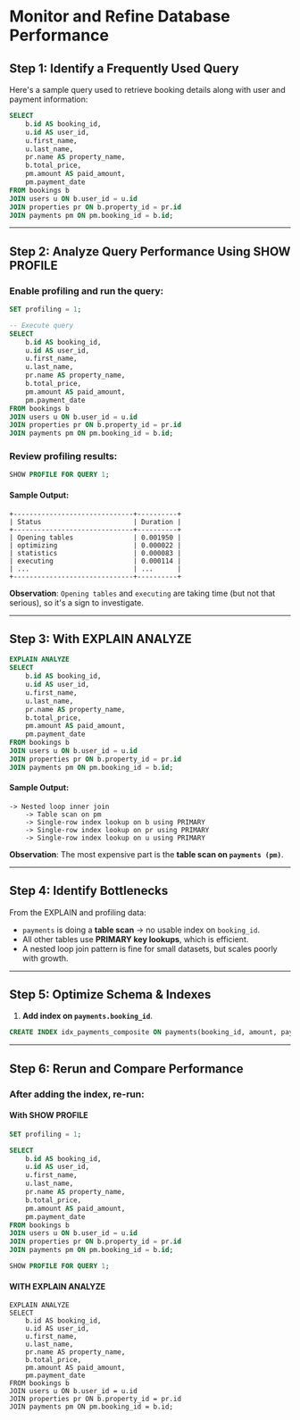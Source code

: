 # Monitor and Refine Database Performance

## Step 1: Identify a Frequently Used Query

Here's a sample query used to retrieve booking details along with user and payment information:

```sql
SELECT
    b.id AS booking_id,
    u.id AS user_id,
    u.first_name,
    u.last_name,
    pr.name AS property_name,
    b.total_price,
    pm.amount AS paid_amount,
    pm.payment_date
FROM bookings b
JOIN users u ON b.user_id = u.id
JOIN properties pr ON b.property_id = pr.id
JOIN payments pm ON pm.booking_id = b.id;
```

---

## Step 2: Analyze Query Performance Using SHOW PROFILE

### Enable profiling and run the query:

```sql
SET profiling = 1;

-- Execute query
SELECT
    b.id AS booking_id,
    u.id AS user_id,
    u.first_name,
    u.last_name,
    pr.name AS property_name,
    b.total_price,
    pm.amount AS paid_amount,
    pm.payment_date
FROM bookings b
JOIN users u ON b.user_id = u.id
JOIN properties pr ON b.property_id = pr.id
JOIN payments pm ON pm.booking_id = b.id;
```

### Review profiling results:

```sql
SHOW PROFILE FOR QUERY 1;
```

#### Sample Output:

```
+------------------------------+----------+
| Status                       | Duration |
+------------------------------+----------+
| Opening tables               | 0.001950 |
| optimizing                   | 0.000022 |
| statistics                   | 0.000083 |
| executing                    | 0.000114 |
| ...                          | ...      |
+------------------------------+----------+
```

**Observation**: `Opening tables` and `executing` are taking time (but not that serious), so it's a sign to investigate.

---

## Step 3: With EXPLAIN ANALYZE

```sql
EXPLAIN ANALYZE
SELECT
    b.id AS booking_id,
    u.id AS user_id,
    u.first_name,
    u.last_name,
    pr.name AS property_name,
    b.total_price,
    pm.amount AS paid_amount,
    pm.payment_date
FROM bookings b
JOIN users u ON b.user_id = u.id
JOIN properties pr ON b.property_id = pr.id
JOIN payments pm ON pm.booking_id = b.id;
```

#### Sample Output:

```
-> Nested loop inner join
    -> Table scan on pm
    -> Single-row index lookup on b using PRIMARY
    -> Single-row index lookup on pr using PRIMARY
    -> Single-row index lookup on u using PRIMARY
```

**Observation**: The most expensive part is the **table scan on `payments (pm)`**.

---

## Step 4: Identify Bottlenecks

From the EXPLAIN and profiling data:

- `payments` is doing a **table scan** → no usable index on `booking_id`.
- All other tables use **PRIMARY key lookups**, which is efficient.
- A nested loop join pattern is fine for small datasets, but scales poorly with growth.

---

## Step 5: Optimize Schema & Indexes

1. **Add index on `payments.booking_id`**.

```sql
CREATE INDEX idx_payments_composite ON payments(booking_id, amount, payment_date);
```

---

## Step 6: Rerun and Compare Performance

### After adding the index, re-run:

#### With **SHOW PROFILE**

```sql
SET profiling = 1;

SELECT
    b.id AS booking_id,
    u.id AS user_id,
    u.first_name,
    u.last_name,
    pr.name AS property_name,
    b.total_price,
    pm.amount AS paid_amount,
    pm.payment_date
FROM bookings b
JOIN users u ON b.user_id = u.id
JOIN properties pr ON b.property_id = pr.id
JOIN payments pm ON pm.booking_id = b.id;

SHOW PROFILE FOR QUERY 1;
```

#### WITH **EXPLAIN ANALYZE**

```
EXPLAIN ANALYZE
SELECT
    b.id AS booking_id,
    u.id AS user_id,
    u.first_name,
    u.last_name,
    pr.name AS property_name,
    b.total_price,
    pm.amount AS paid_amount,
    pm.payment_date
FROM bookings b
JOIN users u ON b.user_id = u.id
JOIN properties pr ON b.property_id = pr.id
JOIN payments pm ON pm.booking_id = b.id;
```
